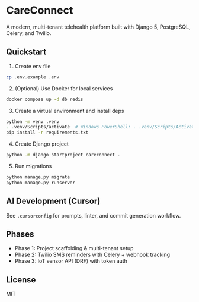 # CareConnect

A modern, multi-tenant telehealth platform built with Django 5, PostgreSQL, Celery, and Twilio.

## Quickstart

1. Create env file

```bash
cp .env.example .env
```

2. (Optional) Use Docker for local services

```bash
docker compose up -d db redis
```

3. Create a virtual environment and install deps

```bash
python -m venv .venv
. .venv/Scripts/activate  # Windows PowerShell: . .venv/Scripts/Activate.ps1
pip install -r requirements.txt
```

4. Create Django project

```bash
python -m django startproject careconnect .
```

5. Run migrations

```bash
python manage.py migrate
python manage.py runserver
```

## AI Development (Cursor)

See `.cursorconfig` for prompts, linter, and commit generation workflow.

## Phases
- Phase 1: Project scaffolding & multi-tenant setup
- Phase 2: Twilio SMS reminders with Celery + webhook tracking
- Phase 3: IoT sensor API (DRF) with token auth

## License
MIT
